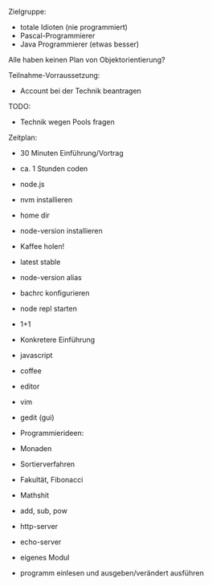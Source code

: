 Zielgruppe:
* totale Idioten (nie programmiert)
* Pascal-Programmierer
* Java Programmierer (etwas besser)

Alle haben keinen Plan von Objektorientierung?

Teilnahme-Vorraussetzung:
* Account bei der Technik beantragen

TODO:
* Technik wegen Pools fragen

Zeitplan:
* 30 Minuten Einführung/Vortrag
* ca. 1 Stunden coden

* node.js
 * nvm installieren
  * home dir
 * node-version installieren
  * Kaffee holen!
  * latest stable
 * node-version alias
* bachrc konfigurieren
* node repl starten
* 1+1
* Konkretere Einführung
* javascript
* coffee

* editor
 * vim
 * gedit (gui)

* Programmierideen:
 * Monaden
 * Sortierverfahren
 * Fakultät, Fibonacci
 * Mathshit
  * add, sub, pow
 * http-server
 * echo-server
 * eigenes Modul
 * programm einlesen und ausgeben/verändert ausführen
